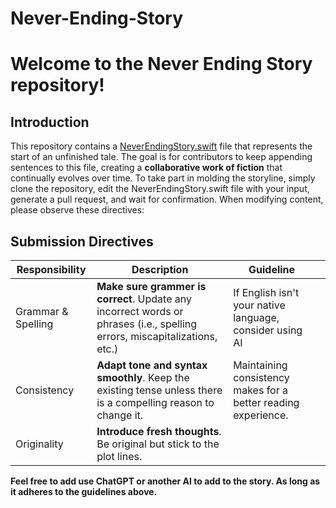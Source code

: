 # Never-Ending-Story
# Welcome to the Never Ending Story repository!
## Introduction

This repository contains a [NeverEndingStory.swift](https://github.com/username/NeverEndingStory/blob/main/NeverEndingStory.swift) file that represents the start of an unfinished tale. The goal is for contributors to keep appending sentences to this file, creating a **collaborative work of fiction** that continually evolves over time. To take part in molding the storyline, simply clone the repository, edit the NeverEndingStory.swift file with your input, generate a pull request, and wait for confirmation. When modifying content, please observe these directives:

## Submission Directives

| Responsibility | Description                               | Guideline                      |                                                             |
| ---             | ---                                       | ---                                  | ---                                                                        |
| Grammar & Spelling | **Make sure grammer is correct**. Update any incorrect words or phrases (i.e., spelling errors, miscapitalizations, etc.) | If English isn't your native language, consider using AI                                     |
| Consistency   | **Adapt tone and syntax smoothly**. Keep the existing tense unless there is a compelling reason to change it. | Maintaining consistency makes for a better reading experience.                                                           |
| Originality   | **Introduce fresh thoughts**. Be original but stick to the plot lines.

**Feel free to add use ChatGPT or another AI to add to the story. As long as it adheres to the guidelines above.**
